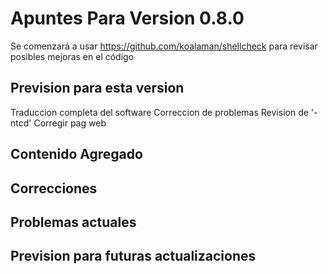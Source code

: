 # Apuntes Para Version 0.8.0

Se comenzará a usar https://github.com/koalaman/shellcheck para revisar posibles mejoras en el código

## Prevision para esta version
Traduccion completa del software
Correccion de problemas
Revision de '-ntcd'
Corregir pag web

## Contenido Agregado

## Correcciones

## Problemas actuales

## Prevision para futuras actualizaciones